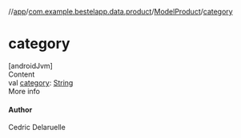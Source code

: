 //[app](../../index.md)/[com.example.bestelapp.data.product](../index.md)/[ModelProduct](index.md)/[category](category.md)



# category  
[androidJvm]  
Content  
val [category](category.md): [String](https://kotlinlang.org/api/latest/jvm/stdlib/kotlin/-string/index.html)  
More info  


#### Author  


Cedric Delaruelle

  



